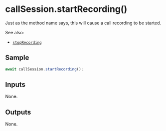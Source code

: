 # callSession.startRecording()

Just as the method name says, this will cause a call recording to be started.

See also:

- [`stopRecording`](stopRecording.md)

## Sample

```ts
await callSession.startRecording();
```

## Inputs

None.

## Outputs

None.
